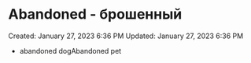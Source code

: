 # Abandoned - брошенный

Created: January 27, 2023 6:36 PM
Updated: January 27, 2023 6:36 PM

- abandoned dogAbandoned pet